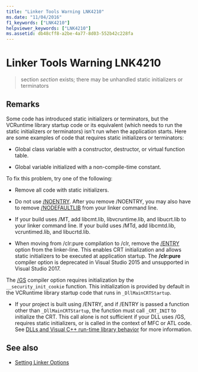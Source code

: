 ```yaml
---
title: "Linker Tools Warning LNK4210"
ms.date: "11/04/2016"
f1_keywords: ["LNK4210"]
helpviewer_keywords: ["LNK4210"]
ms.assetid: db48cff8-a2be-4a77-8d03-552b42c228fa
---
```

# Linker Tools Warning LNK4210

> section *section* exists; there may be unhandled static initializers or terminators

## Remarks

Some code has introduced static initializers or terminators, but the VCRuntime library startup code or its equivalent (which needs to run the static initializers or terminators) isn't run when the application starts. Here are some examples of code that requires static initializers or terminators:

- Global class variable with a constructor, destructor, or virtual function table.

- Global variable initialized with a non-compile-time constant.

To fix this problem, try one of the following:

- Remove all code with static initializers.

- Do not use [/NOENTRY](../../build/reference/noentry-no-entry-point.md). After you remove /NOENTRY, you may also have to remove [/NODEFAULTLIB](../../build/reference/nodefaultlib-ignore-libraries.md) from your linker command line.

- If your build uses /MT, add libcmt.lib, libvcruntime.lib, and libucrt.lib to your linker command line. If your build uses /MTd, add libcmtd.lib, vcruntimed.lib, and libucrtd.lib.

- When moving from /clr:pure compilation to /clr, remove the [/ENTRY](../../build/reference/entry-entry-point-symbol.md) option from the linker-line. This enables CRT initialization and allows static initializers to be executed at application startup. The **/clr:pure** compiler option is deprecated in Visual Studio 2015 and unsupported in Visual Studio 2017.

The [/GS](../../build/reference/gs-buffer-security-check.md) compiler option requires initialization by the `__security_init_cookie` function. This initialization is provided by default in the VCRuntime library startup code that runs in `_DllMainCRTStartup`.

- If your project is built using /ENTRY, and if /ENTRY is passed a function other than `_DllMainCRTStartup`, the function must call `_CRT_INIT` to initialize the CRT. This call alone is not sufficient if your DLL uses /GS, requires static initializers, or is called in the context of MFC or ATL code. See [DLLs and Visual C++ run-time library behavior](../../build/run-time-library-behavior.md) for more information.

## See also

- [Setting Linker Options](../../build/reference/setting-linker-options.md)
